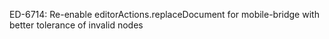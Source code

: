 ED-6714: Re-enable editorActions.replaceDocument for mobile-bridge with better tolerance of invalid nodes